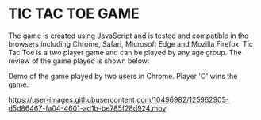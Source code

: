 # TIC TAC TOE GAME
The game is created using JavaScript and is tested and compatible in the browsers including Chrome, Safari, Microsoft Edge and Mozilla Firefox.
Tic Tac Toe is a two player game and can be played by any age group.
The review of the game played is shown below:

Demo of the game played by two users in Chrome. Player 'O' wins the game.

https://user-images.githubusercontent.com/10496982/125962905-d5d86467-fa04-4601-ad1b-be785f28d924.mov


